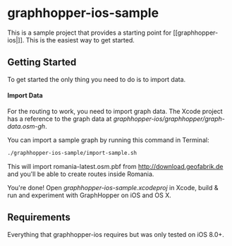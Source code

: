 graphhopper-ios-sample
======================

This is a sample project that provides a starting point for [[graphhopper-ios|]]. 
This is the easiest way to get started.

## Getting Started

To get started the only thing you need to do is to import data.

#### Import Data

For the routing to work, you need to import graph data. The Xcode project 
has a reference to the graph data at *graphhopper-ios/graphhopper/graph-data.osm-gh*.

You can import a sample graph by running this command in Terminal:

```sh
./graphhopper-ios-sample/import-sample.sh
```

This will import romania-latest.osm.pbf from http://download.geofabrik.de 
and you'll be able to create routes inside Romania.

You're done! Open *graphhopper-ios-sample.xcodeproj* in Xcode, build & run 
and experiment with GraphHopper on iOS and OS X.

## Requirements

Everything that graphhopper-ios requires but was only tested on iOS 8.0+.
